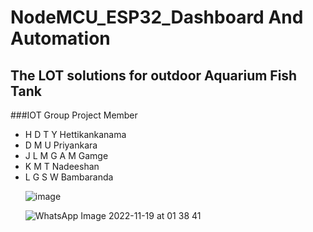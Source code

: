 # NodeMCU_ESP32_Dashboard And Automation 
## The LOT solutions for outdoor Aquarium Fish Tank

###IOT Group Project Member
<ul>
  <li>H D T Y Hettikankanama</li>
  <li>D M U Priyankara </li>
  <li>J L M G A M Gamge</li>
<li>K M T Nadeeshan</li/>
<li>L G S W Bambaranda</li>
</ui>

![image](https://user-images.githubusercontent.com/43540833/202855786-b4a6af8e-a0c3-4919-a2ef-b474e5f9965a.png)


![WhatsApp Image 2022-11-19 at 01 38 41](https://user-images.githubusercontent.com/43540833/202834237-40a6c46a-9d83-4089-aad6-759f9e671695.jpeg)
